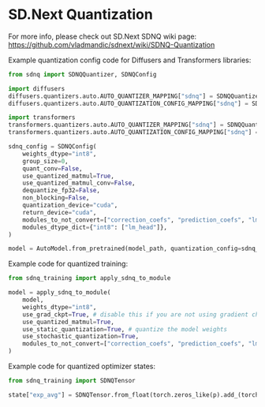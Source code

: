 # SD.Next Quantization

For more info, please check out SD.Next SDNQ wiki page: https://github.com/vladmandic/sdnext/wiki/SDNQ-Quantization  


Example quantization config code for Diffusers and Transformers libraries:  

```py
from sdnq import SDNQQuantizer, SDNQConfig

import diffusers
diffusers.quantizers.auto.AUTO_QUANTIZER_MAPPING["sdnq"] = SDNQQuantizer
diffusers.quantizers.auto.AUTO_QUANTIZATION_CONFIG_MAPPING["sdnq"] = SDNQConfig

import transformers
transformers.quantizers.auto.AUTO_QUANTIZER_MAPPING["sdnq"] = SDNQQuantizer
transformers.quantizers.auto.AUTO_QUANTIZATION_CONFIG_MAPPING["sdnq"] = SDNQConfig

sdnq_config = SDNQConfig(
    weights_dtype="int8",
    group_size=0,
    quant_conv=False,
    use_quantized_matmul=True,
    use_quantized_matmul_conv=False,
    dequantize_fp32=False,
    non_blocking=False,
    quantization_device="cuda",
    return_device="cuda",
    modules_to_not_convert=["correction_coefs", "prediction_coefs", "lm_head", "embedding_projection"],
    modules_dtype_dict={"int8": ["lm_head"]},
)

model = AutoModel.from_pretrained(model_path, quantization_config=sdnq_config)
```


Example code for quantized training:  

```py
from sdnq_training import apply_sdnq_to_module

model = apply_sdnq_to_module(
    model,
    weights_dtype="int8",
    use_grad_ckpt=True, # disable this if you are not using gradient checkpointing
    use_quantized_matmul=True,
    use_static_quantization=True, # quantize the model weights
    use_stochastic_quantization=True,
    modules_to_not_convert=["correction_coefs", "prediction_coefs", "lm_head", "embedding_projection"],
)
```


Example code for quantized optimizer states:  

```py
from sdnq_training import SDNQTensor

state["exp_avg"] = SDNQTensor.from_float(torch.zeros_like(p).add_(torch.finfo(p.dtype).eps), qtype="int8", sr=True)
```
